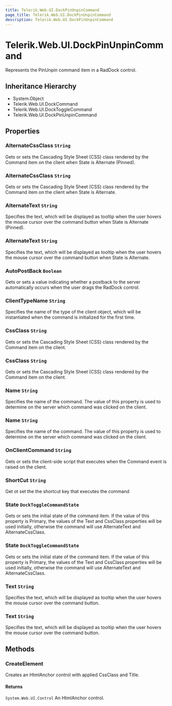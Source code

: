 ```yaml
---
title: Telerik.Web.UI.DockPinUnpinCommand
page_title: Telerik.Web.UI.DockPinUnpinCommand
description: Telerik.Web.UI.DockPinUnpinCommand
---
```


# Telerik.Web.UI.DockPinUnpinCommand

Represents the PinUnpin command item in a RadDock control.

## Inheritance Hierarchy

* System.Object
* Telerik.Web.UI.DockCommand
* Telerik.Web.UI.DockToggleCommand
* Telerik.Web.UI.DockPinUnpinCommand

## Properties

###  AlternateCssClass `String`

Gets or sets the Cascading Style Sheet (CSS) class rendered by the Command item
            on the client when State is Alternate (Pinned).

###  AlternateCssClass `String`

Gets or sets the Cascading Style Sheet (CSS) class rendered by the Command item
            on the client when State is Alternate.

###  AlternateText `String`

Specifies the text, which will be displayed as tooltip when the user
            hovers the mouse cursor over the command button when State is Alternate (Pinned).

###  AlternateText `String`

Specifies the text, which will be displayed as tooltip when the user
            hovers the mouse cursor over the command button when State is Alternate.

###  AutoPostBack `Boolean`

Gets or sets a value indicating whether a postback to the server
            automatically occurs when the user drags the RadDock control.

###  ClientTypeName `String`

Specifies the name of the type of the client object, which
            will be instantiated when the command is initialized for the first time.

###  CssClass `String`

Gets or sets the Cascading Style Sheet (CSS) class rendered by the Command item
            on the client.

###  CssClass `String`

Gets or sets the Cascading Style Sheet (CSS) class rendered by the Command item
            on the client.

###  Name `String`

Specifies the name of the command. The value of this property is used
            to determine on the server which command was clicked on the client.

###  Name `String`

Specifies the name of the command. The value of this property is used
            to determine on the server which command was clicked on the client.

###  OnClientCommand `String`

Gets or sets the client-side script that executes when the Command event is raised
            on the client.

###  ShortCut `String`

Get ot set the the shortcut key that executes the command

###  State `DockToggleCommandState`

Gets or sets the initial state of the command item. If the value of this property
            is Primary, the values of the Text and CssClass properties will be used initially,
            otherwise the command will use AlternateText and AlternateCssClass.

###  State `DockToggleCommandState`

Gets or sets the initial state of the command item. If the value of this property
            is Primary, the values of the Text and CssClass properties will be used initially,
            otherwise the command will use AlternateText and AlternateCssClass.

###  Text `String`

Specifies the text, which will be displayed as tooltip when the user
            hovers the mouse cursor over the command button.

###  Text `String`

Specifies the text, which will be displayed as tooltip when the user
            hovers the mouse cursor over the command button.

## Methods

###  CreateElement

Creates an HtmlAnchor control with applied CssClass and Title.

#### Returns

`System.Web.UI.Control` An HtmlAnchor control.

